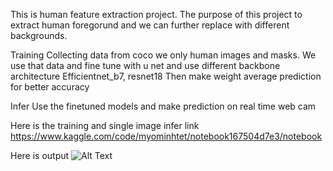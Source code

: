 This is human feature extraction project.
The purpose of this project to extract human foregorund and we can further replace with different backgrounds.

Training
Collecting data from coco we only human images and masks.
We use that data and fine tune with u net and use different backbone architecture Efficientnet_b7, resnet18
Then make weight average prediction for better accuracy

Infer
Use the finetuned models and make prediction on real time web cam

Here is the training and single image infer link
https://www.kaggle.com/code/myominhtet/notebook167504d7e3/notebook

Here is output
![Alt Text]([url_to_your_gif_file](https://s3.ezgif.com/tmp/ezgif-3-a17879bbf6.gif))

